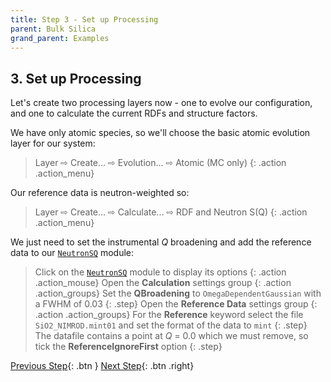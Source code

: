 ```yaml
---
title: Step 3 - Set up Processing
parent: Bulk Silica
grand_parent: Examples
---
```


## 3. Set up Processing

Let's create two processing layers now - one to evolve our configuration, and one to calculate the current RDFs and structure factors.

We have only atomic species, so we'll choose the basic atomic evolution layer for our system:

> Layer &#8680; Create... &#8680; Evolution... &#8680; Atomic (MC only)
{: .action .action_menu}

Our reference data is neutron-weighted so:

> Layer &#8680; Create... &#8680; Calculate... &#8680; RDF and Neutron S(Q)
{: .action .action_menu}

We just need to set the instrumental _Q_ broadening and add the reference data to our [`NeutronSQ`](../../userguide/modules/neutronsq) module:

> Click on the [`NeutronSQ`](../../userguide/modules/neutronsq) module to display its options
{: .action .action_mouse}
> Open the **Calculation** settings group
{: .action .action_groups}
> Set the **QBroadening** to `OmegaDependentGaussian` with a FWHM of 0.03
{: .step}
> Open the **Reference Data** settings group
{: .action .action_groups}
> For the **Reference** keyword select the file `SiO2_NIMROD.mint01` and set the format of the data to `mint`
{: .step}
> The datafile contains a point at _Q_ = 0.0 which we must remove, so tick the **ReferenceIgnoreFirst** option
{: .step}

[Previous Step](/docs/examples/silica_bulk/step2/){: .btn }   [Next Step](/docs/examples/silica_bulk/step4/){: .btn .right}
